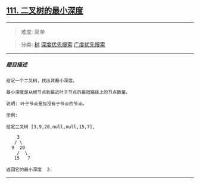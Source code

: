 ## [111. 二叉树的最小深度](https://leetcode-cn.com/problems/minimum-depth-of-binary-tree/)

---

> 难度: 简单

> 分类:  [树](https://leetcode-cn.com/tag/tree/)  [深度优先搜索](https://leetcode-cn.com/tag/depth-first-search/)  [广度优先搜索](https://leetcode-cn.com/tag/breadth-first-search/) 

---

##### 题目描述

```
给定一个二叉树，找出其最小深度。

最小深度是从根节点到最近叶子节点的最短路径上的节点数量。

说明: 叶子节点是指没有子节点的节点。

示例:

给定二叉树 [3,9,20,null,null,15,7],

    3
   / \
  9  20
    /  \
   15   7

返回它的最小深度  2.

```

---

